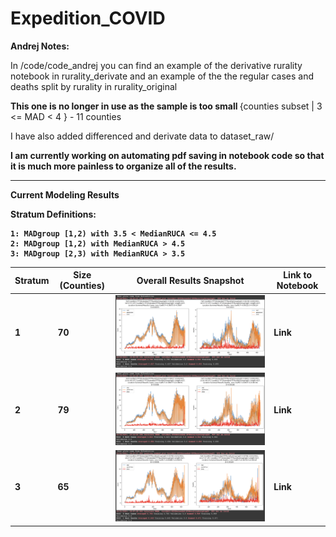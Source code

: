 # Expedition_COVID


<b> Andrej Notes: </b>

In /code/code_andrej you can find an example of the derivative rurality notebook in rurality_derivate and an example of the the regular cases and deaths split by rurality in rurality_original 


<!---

---

The strata are as follows:

{counties |  3 <= median rurality <= 5} - This gives us 702 counties.

| Median Rurality | Count Counties |
| -------------   | -------------  |
|  3.0            | 45             |
|  3.5            | 7              |
|  4.0            | 397            |
|  4.5            | 71             |
|  5.0            | 182            |
| --------------- | -------------- |
| Total           | 702            |

---
 
{counties subset | MAD < 1} - this is 434 counties

| Median Rurality | Count Counties |
| -------------   | -------------  |
|  3.0            | 9              |
|  4.0            | 307            |
|  4.5            | 43             |
|  5.0            | 75             |
| --------------- | -------------- |
| Total           | 434            |

---
 
{counties subset | 1 <= MAD < 2} - 188 counties

| Median Rurality | Count Counties |
| -------------   | -------------  |
|  3.0            | 33             |
|  3.5            | 6              |
|  4.0            | 63             |
|  4.5            | 7              |
|  5.0            | 79             |
| --------------- | -------------- |
| Total           | 188            |
 
---
 
{counties subset | 2 <= MAD < 3} - 69 counties

| Median Rurality | Count Counties |
| -------------   | -------------  |
|  3.0            | 3              |
|  3.5            | 1              |
|  4.0            | 26             |
|  4.5            | 21             |
|  5.0            | 18             |
| --------------- | -------------- |
| Total           | 69             |

---

-->
 
<b> This one is no longer in use as the sample is too small </b>
{counties subset | 3 <= MAD < 4 } - 11 counties

I have also added differenced and derivate data to dataset_raw/

<b> I am currently working on automating pdf saving in notebook code so that it is much more painless to organize all of the results. 

---

<b> Current Modeling Results </b>

Stratum Definitions:

	1: MADgroup [1,2) with 3.5 < MedianRUCA <= 4.5
	2: MADgroup [1,2) with MedianRUCA > 4.5
	3: MADgroup [2,3) with MedianRUCA > 3.5

| Stratum | Size (Counties)|Overall Results Snapshot 		    | Link to Notebook |
|---------|----------------|----------------------------------------|------------------|
|   1     |       70       |![](snapshots/dec2021/stratum1_tft.png) |      Link        |
|   2     |       79       |![](snapshots/dec2021/stratum2_tft.png) |      Link        |
|   3     |       65       |![](snapshots/dec2021/stratum3_tft.png) |      Link        |




